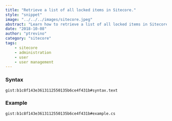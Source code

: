 ```yaml
---
title: "Retrieve a list of all locked items in Sitecore."
style: "snippet"
image: "../../../images/sitecore.jpeg"
abstract: "Learn how to retrieve a list of all locked items in Sitecore using a fast query."
date: "2018-10-08"
author: "ptrevino"
category: "sitecore"
tags:
    - sitecore
    - administration
    - user
    - user management    
---
```


<!-- start:abstract -->

### Syntax

`gist:b1c8f143e3613112550135b6ce4f431b#syntax.text`

<!-- end:abstract -->  

### Example

`gist:b1c8f143e3613112550135b6ce4f431b#example.cs`
